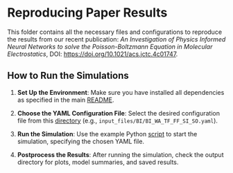 # Reproducing Paper Results

This folder contains all the necessary files and configurations to reproduce the results from our recent publication: *An Investigation of Physics Informed Neural Networks to solve the Poisson-Boltzmann Equation in Molecular Electrostatics*, DOI: https://doi.org/10.1021/acs.jctc.4c01747.

## How to Run the Simulations

1. **Set Up the Environment**: Make sure you have installed all dependencies as specified in the main [README](../../README.md).
   
2. **Choose the YAML Configuration File**: Select the desired configuration file from this [directory](./input_files/) (e.g., `input_files/BI/BI_WA_TF_FF_SI_SO.yaml`).

3. **Run the Simulation**: Use the example Python [script](./main.py) to start the simulation, specifying the chosen YAML file.

4. **Postprocess the Results**: After running the simulation, check the output directory for plots, model summaries, and saved results.

